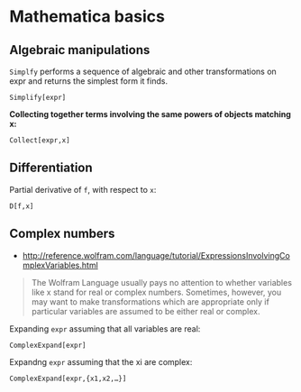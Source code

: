 # Mathematica basics

## Algebraic manipulations

`Simplfy` performs a sequence of algebraic and other transformations on expr and returns the
simplest form it finds.

~~~~
Simplify[expr]
~~~~


**Collecting together terms involving the same powers of objects matching x:**

~~~~
Collect[expr,x]
~~~~

## Differentiation


Partial derivative of `f`, with respect to `x`:
~~~~
D[f,x]
~~~~

## Complex numbers

- http://reference.wolfram.com/language/tutorial/ExpressionsInvolvingComplexVariables.html

> The Wolfram Language usually pays no attention to whether variables like x stand for real or complex
> numbers. Sometimes, however, you may want to make transformations which are appropriate only if
> particular variables are assumed to be either real or complex. 

Expanding `expr` assuming that all variables are real:
~~~~
ComplexExpand[expr] 
~~~~

Expandng `expr` assuming that the xi are complex:
~~~~
ComplexExpand[expr,{x1,x2,…}]
~~~~
